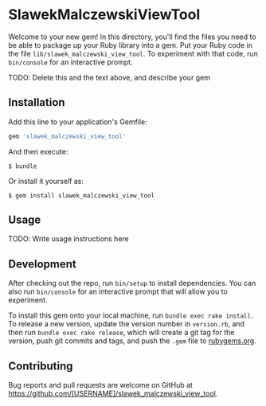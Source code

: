 # SlawekMalczewskiViewTool

Welcome to your new gem! In this directory, you'll find the files you need to be able to package up your Ruby library into a gem. Put your Ruby code in the file `lib/slawek_malczewski_view_tool`. To experiment with that code, run `bin/console` for an interactive prompt.

TODO: Delete this and the text above, and describe your gem

## Installation

Add this line to your application's Gemfile:

```ruby
gem 'slawek_malczewski_view_tool'
```

And then execute:

    $ bundle

Or install it yourself as:

    $ gem install slawek_malczewski_view_tool

## Usage

TODO: Write usage instructions here

## Development

After checking out the repo, run `bin/setup` to install dependencies. You can also run `bin/console` for an interactive prompt that will allow you to experiment.

To install this gem onto your local machine, run `bundle exec rake install`. To release a new version, update the version number in `version.rb`, and then run `bundle exec rake release`, which will create a git tag for the version, push git commits and tags, and push the `.gem` file to [rubygems.org](https://rubygems.org).

## Contributing

Bug reports and pull requests are welcome on GitHub at https://github.com/[USERNAME]/slawek_malczewski_view_tool.
